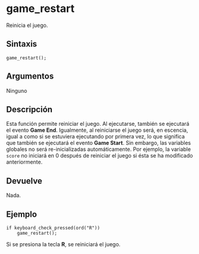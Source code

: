 # game_restart

Reinicia el juego.

## Sintaxis

  
```gml  
game_restart();  
```  

## Argumentos

Ninguno

## Descripción

Esta función permite reiniciar el juego. Al ejecutarse, también se ejecutará el evento **Game End**. Igualmente, al reiniciarse el juego será, en escencia, igual a como si se estuviera ejecutando por primera vez, lo que significa que también se ejecutará el evento **Game Start**. Sin embargo, las variables globales no será re-inicializadas automáticamente. Por ejemplo, la variable `score` no iniciará en 0 después de reiniciar el juego si ésta se ha modificado anteriormente.

## Devuelve

Nada.

## Ejemplo

  
```gml  
if keyboard_check_pressed(ord("R"))  
    game_restart();  
```  
Si se presiona la tecla **R**, se reiniciará el juego.